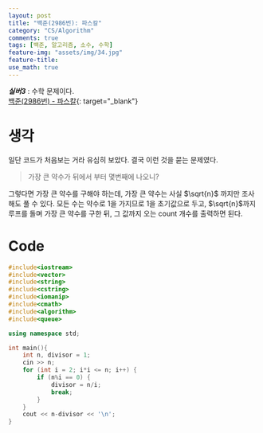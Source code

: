```yaml
---
layout: post
title: "백준(2986번): 파스칼"
category: "CS/Algorithm"
comments: true
tags: [백준, 알고리즘, 소수, 수학]
feature-img: "assets/img/34.jpg"
feature-title:
use_math: true
---
```


**_실버3_** : 수학 문제이다.  
[백준(2986번) - 파스칼](https://www.acmicpc.net/problem/2986){: target="\_blank"}

# 생각

일단 코드가 처음보는 거라 유심히 보았다. 결국 이런 것을 묻는 문제였다.

> 가장 큰 약수가 뒤에서 부터 몇번째에 나오니?

그렇다면 가장 큰 약수를 구해야 하는데, 가장 큰 약수는 사실 $\sqrt{n}$ 까지만 조사해도 풀 수 있다. 모든 수는 약수로 1을 가지므로 1을 초기값으로 두고, $\sqrt{n}$까지 루프를 돌며 가장 큰 약수를 구한 뒤, 그 값까지 오는 count 개수를 출력하면 된다.

# Code

```c++
#include<iostream>
#include<vector>
#include<string>
#include<cstring>
#include<iomanip>
#include<cmath>
#include<algorithm>
#include<queue>

using namespace std;

int main(){
    int n, divisor = 1;
    cin >> n;
    for (int i = 2; i*i <= n; i++) {
        if (n%i == 0) {
            divisor = n/i;
            break;
        }
    }
    cout << n-divisor << '\n';
}
```
